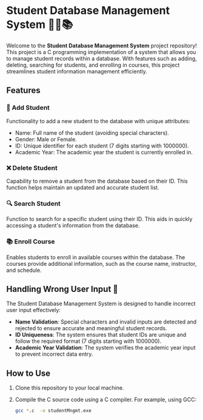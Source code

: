 # Student Database Management System 👩‍🎓📚

Welcome to the **Student Database Management System** project repository! This project is a C programming implementation of a system that allows you to manage student records within a database. With features such as adding, deleting, searching for students, and enrolling in courses, this project streamlines student information management efficiently.

## Features

### 🌟 Add Student
Functionality to add a new student to the database with unique attributes:
- Name: Full name of the student (avoiding special characters).
- Gender: Male or Female.
- ID: Unique identifier for each student (7 digits starting with 1000000).
- Academic Year: The academic year the student is currently enrolled in.

### ❌ Delete Student
Capability to remove a student from the database based on their ID. This function helps maintain an updated and accurate student list.

### 🔍 Search Student
Function to search for a specific student using their ID. This aids in quickly accessing a student's information from the database.

### 📚 Enroll Course
Enables students to enroll in available courses within the database. The courses provide additional information, such as the course name, instructor, and schedule.

## Handling Wrong User Input 🚫

The Student Database Management System is designed to handle incorrect user input effectively:
- **Name Validation**: Special characters and invalid inputs are detected and rejected to ensure accurate and meaningful student records.
- **ID Uniqueness**: The system ensures that student IDs are unique and follow the required format (7 digits starting with 1000000).
- **Academic Year Validation**: The system verifies the academic year input to prevent incorrect data entry.

## How to Use

1. Clone this repository to your local machine.

2. Compile the C source code using a C compiler. For example, using GCC:
   ```sh
   gcc *.c  -o studentMngmt.exe